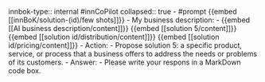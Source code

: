innbok-type:: internal
#innCoPilot
collapsed:: true
	- #prompt {{embed [[innBoK/solution-(id)/few shots]]}}
		- My business description:
		- {{embed [[AI business description/content]]}} {{embed [[solution 5/content]]}} {{embed [[solution id/distribution/content]]}} {{embed [[solution id/pricing/content]]}}
		- Action:
		- Propose solution 5: a specific product, service, or process that a business offers to address the needs or problems of its customers.
		- Answer:
		- Please write your respons in a MarkDown code box.


